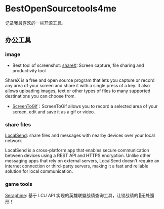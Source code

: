 # BestOpenSourcetools4me
记录我最喜欢的一些开源工具。

## 办公工具

### image

- Best tool of screenshot: [shareX](https://github.com/ShareX/ShareX): Screen capture, file sharing and productivity tool

ShareX is a free and open source program that lets you capture or record any area of your screen and share it with a single press of a key. It also allows uploading images, text or other types of files to many supported destinations you can choose from.

- [ScreenToGif](https://github.com/NickeManarin/ScreenToGif)：ScreenToGif allows you to record a selected area of your screen, edit and save it as a gif or video.

### share files

[LocalSend](https://github.com/localsend/localsend): share files and messages with nearby devices over your local network 

LocalSend is a cross-platform app that enables secure communication between devices using a REST API and HTTPS encryption. Unlike other messaging apps that rely on external servers, LocalSend doesn't require an internet connection or third-party servers, making it a fast and reliable solution for local communication.

### game tools

[Seraphine](https://github.com/Zzaphkiel/Seraphine): 基于 LCU API 实现的英雄联盟战绩查询工具，让锁战绩的🤡无处遁形！
